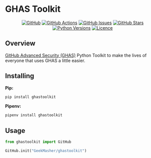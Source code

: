 # GHAS Toolkit

<div align="center">

[![GitHub](https://img.shields.io/badge/github-%23121011.svg?style=for-the-badge&logo=github&logoColor=white)](https://github.com/GeekMasher/ghastoolkit)
[![GitHub Actions](https://img.shields.io/github/actions/workflow/status/geekmasher/ghastoolkit/python-package.yml?style=for-the-badge)](https://github.com/GeekMasher/ghastoolkit/actions/workflows/python-package.yml?query=branch%3Amain)
[![GitHub Issues](https://img.shields.io/github/issues/geekmasher/ghastoolkit?style=for-the-badge)](https://github.com/GeekMasher/ghastoolkit/issues)
[![GitHub Stars](https://img.shields.io/github/stars/geekmasher/ghastoolkit?style=for-the-badge)](https://github.com/GeekMasher/ghastoolkit)
[![Python Versions](https://img.shields.io/pypi/pyversions/ghastoolkit?style=for-the-badge)](https://pypi.org/project/ghastoolkit/)
[![Licence](https://img.shields.io/github/license/Ileriayo/markdown-badges?style=for-the-badge)](./LICENSE)

</div>

## Overview

[GitHub Advanced Security (GHAS)](https://github.com/features/security) Python Toolkit to make the lives of everyone that uses GHAS a little easier.

## Installing 

**Pip:**

```bash
pip install ghastoolkit
```

**Pipenv:**

```bash
pipenv install ghastoolkit
```

## Usage 

```python
from ghastoolkit import GitHub

GitHub.init("GeekMasher/ghastoolkit")
```

